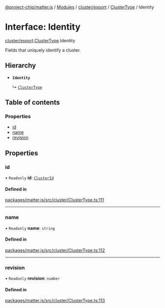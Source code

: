 [@project-chip/matter.js](../README.md) / [Modules](../modules.md) / [cluster/export](../modules/cluster_export.md) / [ClusterType](../modules/cluster_export.ClusterType.md) / Identity

# Interface: Identity

[cluster/export](../modules/cluster_export.md).[ClusterType](../modules/cluster_export.ClusterType.md).Identity

Fields that uniquely identify a cluster.

## Hierarchy

- **`Identity`**

  ↳ [`ClusterType`](cluster_export.ClusterType-1.md)

## Table of contents

### Properties

- [id](cluster_export.ClusterType.Identity.md#id)
- [name](cluster_export.ClusterType.Identity.md#name)
- [revision](cluster_export.ClusterType.Identity.md#revision)

## Properties

### id

• `Readonly` **id**: [`ClusterId`](../modules/datatype_export.md#clusterid)

#### Defined in

[packages/matter.js/src/cluster/ClusterType.ts:111](https://github.com/project-chip/matter.js/blob/0c058ae17fdba4c0b89b8b13c309011d51782299/packages/matter.js/src/cluster/ClusterType.ts#L111)

___

### name

• `Readonly` **name**: `string`

#### Defined in

[packages/matter.js/src/cluster/ClusterType.ts:112](https://github.com/project-chip/matter.js/blob/0c058ae17fdba4c0b89b8b13c309011d51782299/packages/matter.js/src/cluster/ClusterType.ts#L112)

___

### revision

• `Readonly` **revision**: `number`

#### Defined in

[packages/matter.js/src/cluster/ClusterType.ts:113](https://github.com/project-chip/matter.js/blob/0c058ae17fdba4c0b89b8b13c309011d51782299/packages/matter.js/src/cluster/ClusterType.ts#L113)
